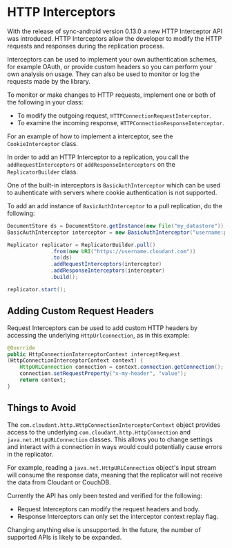 HTTP Interceptors
=====

With the release of sync-android version 0.13.0 a new HTTP Interceptor API was introduced.
HTTP Interceptors allow the developer to modify the HTTP requests and responses during
the replication process.

Interceptors can be used to implement your own authentication schemes, for example OAuth, or
provide custom headers so you can perform your own analysis on usage. They can also be used
to monitor or log the requests made by the library.

To monitor or make changes to HTTP requests, implement one or both of the following in
your class:

- To modify the outgoing request, `HTTPConnectionRequestInterceptor`.
- To examine the incoming response, `HTTPConnectionResponseInterceptor`.

For an example of how to implement a interceptor, see the `CookieInterceptor` class.

In order to add an HTTP Interceptor to a replication, you call the `addRequestInterceptors`
or `addResponseInterceptors` on the `ReplicatorBuilder` class.

One of the built-in interceptors is `BasicAuthInterceptor` which can be used to
auhenticate with servers where cookie authentication is not supported.

To add an add instance of `BasicAuthInterceptor` to a pull replication, do the following:

```java
DocumentStore ds = DocumentStore.getInstance(new File("my_datastore"));
BasicAuthInterceptor interceptor = new BasicAuthInterceptor("username:password");

Replicator replicator = ReplicatorBuilder.pull()
              .from(new URI("https://username.cloudant.com"))
              .to(ds)
              .addRequestInterceptors(interceptor)
              .addResponseInterceptors(interceptor)
              .build();

replicator.start();
```

## Adding Custom Request Headers

Request Interceptors can be used to add custom HTTP headers by
accessing the underlying `HttpUrlconnection`, as in this example:

```java
@Override
public HttpConnectionInterceptorContext interceptRequest
(HttpConnectionInterceptorContext context) {
    HttpURLConnection connection = context.connection.getConnection();
    connection.setRequestProperty("x-my-header", "value");
    return context;
}
```

## Things to Avoid

The `com.cloudant.http.HttpConnectionInterceptorContext` object provides access to the underlying
`com.cloudant.http.HttpConnection` and `java.net.HttpURLConnection` classes. This allows you to change
settings and interact with a connection in ways would could potentially cause
errors in the replicator.

For example, reading a `java.net.HttpURLConnection` object's input stream will consume
the response data, meaning that the replicator will not receive the data from
Cloudant or CouchDB.

Currently the API has only been tested and verified for the following:

* Request Interceptors can modify the request headers and body.
* Response Interceptors can only set the interceptor context replay flag.

Changing anything else is unsupported. In the future, the number of supported APIs
is likely to be expanded.
